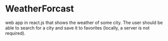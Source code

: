 # WeatherForcast

web app in react.js that shows the weather of some city. 
The user should be able to search for a city and save it to favorites (locally, a server is not required). 
